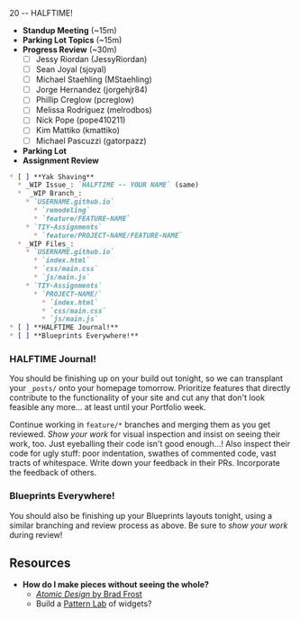 20 -- HALFTIME!

* **Standup Meeting** (~15m)
* **Parking Lot Topics** (~15m)
* **Progress Review** (~30m)
  * [ ] Jessy Riordan (JessyRiordan)
  * [ ] Sean Joyal (sjoyal)
  * [ ] Michael Staehling (MStaehling)
  * [ ] Jorge Hernandez (jorgehjr84)
  * [ ] Phillip Creglow (pcreglow)
  * [ ] Melissa Rodríguez (melrodbos)
  * [ ] Nick Pope (pope410211)
  * [ ] Kim Mattiko (kmattiko)
  * [ ] Michael Pascuzzi (gatorpazz)
* **Parking Lot**
* **Assignment Review**

```markdown
* [ ] **Yak Shaving**
  * _WIP Issue_: `HALFTIME -- YOUR NAME` (same)
  *  _WIP Branch_:
    * `USERNAME.github.io`
      * `remodeling`
      * `feature/FEATURE-NAME`
    * `TIY-Assignments`
      * `feature/PROJECT-NAME/FEATURE-NAME`
  * _WIP Files_:
    * `USERNAME.github.io`
      * `index.html`
      * `css/main.css`
      * `js/main.js`
    * `TIY-Assignments`
      * `PROJECT-NAME/`
        * `index.html`
        * `css/main.css`
        * `js/main.js`
* [ ] **HALFTIME Journal!**
* [ ] **Blueprints Everywhere!**
```

### HALFTIME Journal!

You should be finishing up on your build out tonight, so we can transplant your `_posts/` onto your homepage tomorrow. Prioritize features that directly contribute to the functionality of your site and cut any that don't look feasible any more... at least until your Portfolio week.

Continue working in `feature/*` branches and merging them as you get reviewed. _Show your work_ for visual inspection and insist on seeing their work, too. Just eyeballing their code isn't good enough...! Also inspect their code for ugly stuff: poor indentation, swathes of commented code, vast tracts of whitespace. Write down your feedback in their PRs. Incorporate the feedback of others.

### Blueprints Everywhere!

You should also be finishing up your Blueprints layouts tonight, using a similar branching and review process as above. Be sure to _show your work_ during review!

## Resources

* **How do I make pieces without seeing the whole?**
  * [_Atomic Design_ by Brad Frost](http://bradfrost.com/blog/post/atomic-web-design/)
  * Build a [Pattern Lab](http://demo.patternlab.io/) of widgets?
